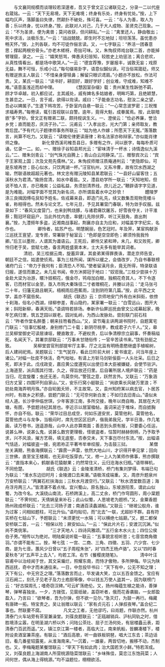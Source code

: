 <!-- { "loadSidebar": true } -->
　　与文襄同规模而谈理较若深邃者，吾又于曾文正公诸联见之，分录一二以代座右箴铭。一云：“天下无易境，天下无难境；终身有乐处，终身有忧处。”按，上下幅均仄声，落脚虽曰失律，然颠扑不破处，殊可喜。一云：“与人为善，取人为善；乐以终身，忧以终身。”按，此联对人对己，几于大人成物、圣贤克己现象。一云：“不为圣贤，便为禽兽；莫问收获，但问耕耘。”一云：“禽里还人，静由敬出；死中求活，淡极乐生。”一云：“战战兢兢，即生时不忘地狱；坦坦荡荡，虽忧患亦畅天怀。”按，上列各联，均不可徒作俪言读。又，一七字联云：“养活一团春意思；撑起两根穷骨头。”亦老木槎枒，奇拙可味。又，朱恂叔师戏台联二首，亦能掉臂理窟，录之。一云：“嬉笑怒骂，俾愚夫妇皆知，较胜史上劝惩法；离合悲欢，从真性情看出，都是场中歌哭人。”一云：“德宜荐豫，岁屡报丰，诚敦无妄；戏原无益，舞不可恒，乐戒小过。”每句缀易卦字，语意似鍼似讽，可当俗耳箴砭。师又有赠逆旅主人联云：“不惜亲身穿犊鼻；解留只眼识鸢肩。”小题亦不放松，作法可贵。又，某氏一联云：“读书好，耕田好，跟好学好；创业难，守成难，知难不难。”语意虽浅近而却中理。
　　
　　《慧因室杂缀》载：贵州某生性跅弛不羁，顾才华卓越，初入都应试，主其戚处，戚有婢名多姑娘者，明眸巧第，且绝颖慧，生甚恋之。一日，言于戚，欲得以佐读。戚曰：“子能奋志功名，慰汝二亲之望，吾必以婢属子。”生遂下帏攻苦，于卧室内自悬一联云：“一心常念波罗密；三祝惟求福寿男。”每倦读，辄引首视联以自警。逾年，竟得大魁，成眷属焉。按，此联暗嵌“多”字妙。曾文正有赠弟二联，颇持规讽生义。一、澄侯云：“俭必养廉，誉洽乡党；直而能忍，庆流子孙。”二、沅甫云：“入孝出忠，光大门第；亲师取友，教育后昆。”予有代儿子题律师事务所联云：“姑为他人作嫁；所愿天下无冤。”落落数言，尚算不吃力。又联云：“读梭伦律更读唐律；称名法家亦称辩家。”亦似能肖律师之像。
　　
　　新化曾西溪司榷吾县日，多赠有之作，间以嵌字，每每朴质可诵，忆录一二。如，一、赠徐子谷知县邦光云：“宦味清于一杯水；诗情逸似九溪云。”二、赠朱剑青云：“剑气珠光自腾上；青山白云同静深。”三、赠黎宾次云：“宾于王家观上国；次及文苑先儒林。”又，朱恂叔师赠汪质庵通判云：“吏隐即仙，可是东坡再世；臣心似水，只饮两湖一杯。”汪官杭州，又系冷曹，故有饮水西湖之喻，然联语故超超元著也。林文忠有赠沅陵知县某君联云：“一县好山留客住；五溪秋水为君清。”揄扬宫清，如水中着盐。又，澧县劝学所一联云：“天知地知，但说不恤人言，亦已晚矣；公益私益，务须划清界线，庶儿近之。”鞭辟语字字见道，是为难能。对幅字面不觉其为新名词，亦所谓盐着水中之妙欤！
　　
　　醴陵罗涤三良揖因傅屯艮知予姓名，佐戎幕来县，即造门礼先，续又数集吾观物竞楼斗雀，称相得也。然未与论文艺。七年元旦，予见其署营门春联，特为敛手叹服。兹录如下：“春风又度营门，也来刲鸭烧豚，与诸君痛饮屠苏，好雪夜夺关，计平淮蔡；黠冠环窥庭户，当此外忧内患，率健儿先除伏莽，听江天鼓角，直出荆襄。”按，九澧频年多盗，近湘南战事起，荆襄亦自主为应和，对幅盖字字纪实，名作也。
　　
　　卿怜者，姑苏产也。明慧婉丽，色艺冠时。年及笄，某宦购献浙江巡抚王亶望，宠专房，常署联于秘室云：“色即是空空即色；卿须怜我我怜卿。”后王以墨败，人谓其为谶语云。王死后，卿怜又紧和珅，未几，和又败死，卿怜归老于吴，尝赋七绝，备言两姓盛衰本末，士大夫多有能举其词者。
　　
　　清初，吴三桂据云南，旋蓄异谋，其妾弟某得罪畏诛，潜走京师告变，朝廷不之信，姑遣使侦焉。事为三桂所闻，谋所以缓之，会值改岁，乃自书春联榜诸府门云：“帝力于我何有；臣清恐人不知。”使者留滇月余，竟无所得，特录联语归报，遂信而置之。未几反书闻，帝方沐掷冠于地曰：“奴诳我。”三桂少尝挟十万金赴大梁为冶游，暱汴妓桐花，俄金尽，鸨母加白眼，独桐花奇其人，不下令逐客，已而材官以金至，亟入市购大秦珠径二寸者赠桐花，并媵以诗云：“走马张弓二十年，归藩无路且朝天。梧桐雨后芭蕉雨，注到阴符第几篇。”按，此平西之文学，盖亦不窳呰矣。
　　
　　胡氏《联选》云：京师地安门外有白米斜街，依傍十刹海，俗名小西湖，绿柳参差，青山隐约，某家署一联云：“白雪远山，图开大米；斜阳新柳，春满天街。”语调特若排场。奉新许仙屏巡抚由曾文公戎幕起家，晚年乞病归里，筑五芝园以娱老。园对虬岭，为西山发脉处。尝刻联门前石柱云：“昨者作堂名醉墨；朝来拄笏看西山。”又，梁节庵主讲两湖书院时，自题寓宅门联云：“往事忆觚棱，身别修门二十载；新阴尽桃李，教成君子六千人。”又，皋兰吴柳堂御史可读居谏垣，鲠直敢言，不避权贵，后以争清穆宗立嗣事，怀奏稿缢死，名闻天下。其署京邸联云：“万事未甘随俗传；一官辛苦读书来。”饶有劲挺之致。
　　
　　吴柳堂尝官刑部提牢厅主事，厅之北监有明杨患愍继盛手植榆树，后人建祠祀焉。吴题联云：“生气犹存，看此日阶前大树；爰书谁定，问当年座上诸公。”对幅一肚皮不快活，奇气咄咄，有请上方斩马剑斩佞臣一人头壮采。后日之死，即决于此。戊戌政变，嘉应黄公度遵宪以出使日本大臣被嫌疑，会使节驻沪。上海道至，派兵围其行馆，久之，得旨放还归里。后自署所居人境庐联云：“药是当归，花宜旋覆；虫还无恙，鸟莫奈何。”警弦之意，跃然言外。又联云：“万象涵归方丈室；四围环列自家山。”又，安乐行窝小艇联云：“尚欲乘长风破万里浪；不妨处南海弄明月珠。”亦自轮囷夭矫，不主故常。又，袁州知府某以病去官，卜居苏州时，有故乡之积感，尝题门联云：“无可奈何新白发；不如归去旧青山。”语似未经人道。长沙李仲临世琪，少年客游江南，多所交接，晚年以商自晦，其居在大河塘，有图，予尝题诗纪其居也。李近示以居室楹帖，虽词采近于堆垛，而自摅胸怀，亦自不俗。联云：“荣华过目总成空，何如乐道安贫，莫管他利，莫管他名，莫管他虎斗与龙争，当极闷时，席先世区区旧庐，偕我弟我兄，学半日渔，作几笔画，读万卷书，逍遥游哉，山中人此亦算南面；善恶到头原有报，只要委心任运，说甚么神，说甚么鬼，说甚么数穷更理极，怪彼盗者，怙暂时赫赫倒柄，乃予取予求，兴不风浪，摧方艺萌，填无底壑，否泰交未，天下事岂尽付东流。”按，出幅语气恬适，对幅彼盗一接，宛若祢正平著岑牟单绞服，为击鼓三挝。
　　
　　某僧坐关满期，熊香海撰联云：“霹雳一声雷，依然大地山川，才识得开拳见掌；回向三世佛，直至宝王楼阁，也无非吃饭穿衣。”又，修一上人为某师作佛事，熊亦撰联云：“直指本来心，鹤献香花猿献果；灼然常住义，云归沧海水归瓶。”语带禅机，不同伧楚。
　　
　　胡氏《联选》云：金陵淮清桥，桥门有集刘梦得、韦端已句为联云：“淮水东边旧时月；金陵渡口去来潮。”语极浑成端重。又，周彦升题泉州万安桥联云：“两翼石栏扶海出；三秋水月渡空行。”又联云：“秋水洒堂数百道；海舟浮月两三人。”皆清湛不着点埃。宜兴蜀山，原名独山，东坡游阳羡，谓此山似蜀，为改今名。大溪绕山南流，石桥跨溪上，高二丈余，桥门作穹圆形，周小棠题联云：“不霁何虹，天倩娲皇来补石；此山似蜀，人思坡老为题桥。”又，金粟香题扬州政成桥联云：“北去三河扬子渡；南通百渎蠡湖船。”又联云：“继坡公舣舟，谁为过客；问相如题柱，可比升仙。”语均贴切，而“北去”一联，尤超妙不群。县有符实桥在七姑山下，予题联云：“未须更忧一水隔；可以横绝七姑巅。”又，题二都保安桥联二首，一云：“相保以险；厥安如山。”一云：“保此片片石；安渡沉沉渊。”似尚不类佻笨。
　　
　　“三才天地人；四诗风雅颂。”“五行金木水火土；四位公侯伯子男。”相传以为绝对。明陆粲说听载一联云：“五事貌言视听思；七音宫商角徵羽。”亦谓不能有二。按，琴七弦：一宫、二商、三角、四徵、五羽、六少宫、七少商，是为七音。蕙风少日曾以“五子周程朱张”，对“四杰王杨卢骆”。又以“四时春夏秋冬”对“五声平上去入”，均若工浑。右节《餐樱庑随笔》。
　　
　　清中叶汪容甫中以治经闻于世，其文采斒烂，照耀东南，而恃才傲物，多所狎侮。毕沅为陕西巡抚，奇中才而未通往来。一日，中忽投毕书曰：“天下有中，公无不知之理；天下有公，中无穷乏之理。”落落数言而止，毕发诵大笑，立以五百金馈之。宝应有汉石阙二，刻孔子见老子及力士庖厨等像，中以钱五万使人盗其一，因为联榜门云：“好古探周孔；嗜奇窃汉碑。”可云旷荡绝伦。又，扬州梅蕴生植之能诗，善弹琴，弹琴喜独坐。一夕，方拨弦，见窗纸破，盖窃听者，俄而花香袭脑，一女郎盈盈入，乃言曰：“欲琴者，吾为尔弹，但不欲一见尔。”急灭灯，为鼓一再行。梅藏有唐碑一拓，特宝贵之。吴让翁赠以联云：“家有贞元石；人弹叔夜琴。”盖合纪二事也。然联要不腐。
　　
　　凡文之工者，无他谬巧，曰肖题，作联亦然。杭州清泰门火车站旁有茶室兼澡堂。刘葆良题联云：“正瓯越销兵、沪杭同轨之时，借胜境涤尘嚣，在明圣湖六桥以外；问陆公茶灶、屈子兰汤何处，有层楼矗云表，距清泰门百武而遥。”又，镇江京江第一楼者，高临大江，南来帆船，皆麟凑楼下，楼附设卖酒室兼茶座。有联云：“酒后高歌，听一曲铁板铜琶，唱大江东去；茶边话旧，看几番星轺露冕，从淮海南来。”一沉着，一雄豪，两皆切地，搬移不动，杰制也。又，李梅庵题某餐馆联云：“宰天下有如此肉；治大国若烹小鲜。”特若浑成。又，刘葆良题上海湖南人所营桃源隐菜馆联云：“乡味殊佳，莫恋江东饱莼菜；人间何世，偶从海上得桃源。”均不溢题位，栩栩欲活。
　　
